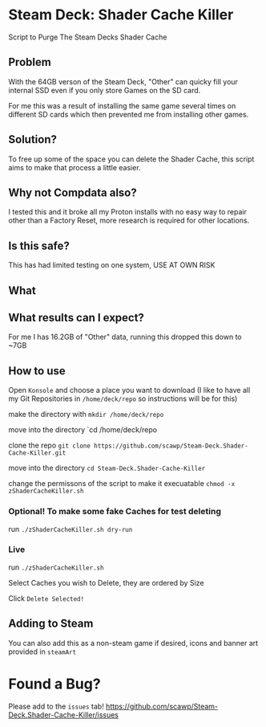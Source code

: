 # Steam Deck: Shader Cache Killer

Script to Purge The Steam Decks Shader Cache

## Problem

With the 64GB verson of the Steam Deck, "Other" can quicky fill your internal SSD even if you only store Games on the SD card.

For me this was a result of installing the same game several times on different SD cards which then prevented me from installing other games.

## Solution?

To free up some of the space you can delete the Shader Cache, this script aims to make that process a little easier.

## Why not Compdata also?

I tested this and it broke all my Proton installs with no easy way to repair other than a Factory Reset, more research is required for other locations.

## Is this safe?

This has had limited testing on one system, USE AT OWN RISK

## What 

## What results can I expect?

For me I has 16.2GB of "Other" data, running this dropped this down to ~7GB

## How to use

Open `Konsole` and choose a place you want to download (I like to have all my Git Repositories in `/home/deck/repo` so instructions will be for this)

make the directory with `mkdir /home/deck/repo`

move into the directory `cd /home/deck/repo

clone the repo `git clone https://github.com/scawp/Steam-Deck.Shader-Cache-Killer.git`

move into the directory `cd Steam-Deck.Shader-Cache-Killer`

change the permissons of the script to make it execuatable `chmod -x zShaderCacheKiller.sh`

### Optional! To make some fake Caches for test deleting 

run `./zShaderCacheKiller.sh dry-run`

### Live 

run `./zShaderCacheKiller.sh`

Select Caches you wish to Delete, they are ordered by Size

Click `Delete Selected!`

## Adding to Steam

You can also add this as a non-steam game if desired, icons and banner art provided in `steamArt`

# Found a Bug?

Please add to the `issues` tab! https://github.com/scawp/Steam-Deck.Shader-Cache-Killer/issues
